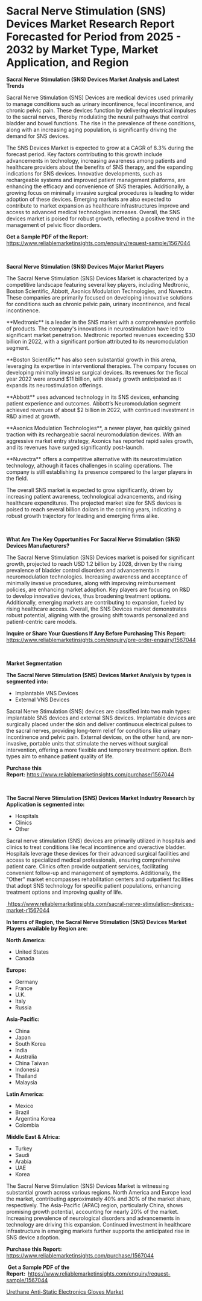 <p><h1>Sacral Nerve Stimulation (SNS) Devices Market Research Report Forecasted for Period from 2025 -  2032 by Market Type, Market Application, and Region</h1></p><p><strong>Sacral Nerve Stimulation (SNS) Devices Market Analysis and Latest Trends</strong></p>
<p><p>Sacral Nerve Stimulation (SNS) Devices are medical devices used primarily to manage conditions such as urinary incontinence, fecal incontinence, and chronic pelvic pain. These devices function by delivering electrical impulses to the sacral nerves, thereby modulating the neural pathways that control bladder and bowel functions. The rise in the prevalence of these conditions, along with an increasing aging population, is significantly driving the demand for SNS devices.</p><p>The SNS Devices Market is expected to grow at a CAGR of 8.3% during the forecast period. Key factors contributing to this growth include advancements in technology, increasing awareness among patients and healthcare providers about the benefits of SNS therapy, and the expanding indications for SNS devices. Innovative developments, such as rechargeable systems and improved patient management platforms, are enhancing the efficacy and convenience of SNS therapies. Additionally, a growing focus on minimally invasive surgical procedures is leading to wider adoption of these devices. Emerging markets are also expected to contribute to market expansion as healthcare infrastructures improve and access to advanced medical technologies increases. Overall, the SNS devices market is poised for robust growth, reflecting a positive trend in the management of pelvic floor disorders.</p></p>
<p><strong>Get a Sample PDF of the Report:&nbsp;</strong> <a href="https://www.reliablemarketinsights.com/enquiry/request-sample/1567044?utm_campaign=3036&utm_medium=2&utm_source=Github&utm_content=ia&utm_term=22032025&utm_id=sacral-nerve-stimulation-sns-devices">https://www.reliablemarketinsights.com/enquiry/request-sample/1567044</a></p>
<p>&nbsp;</p>
<p><strong>Sacral Nerve Stimulation (SNS) Devices Major Market Players</strong></p>
<p><p>The Sacral Nerve Stimulation (SNS) Devices Market is characterized by a competitive landscape featuring several key players, including Medtronic, Boston Scientific, Abbott, Axonics Modulation Technologies, and Nuvectra. These companies are primarily focused on developing innovative solutions for conditions such as chronic pelvic pain, urinary incontinence, and fecal incontinence.</p><p>**Medtronic** is a leader in the SNS market with a comprehensive portfolio of products. The company's innovations in neurostimulation have led to significant market penetration. Medtronic reported revenues exceeding $30 billion in 2022, with a significant portion attributed to its neuromodulation segment.</p><p>**Boston Scientific** has also seen substantial growth in this arena, leveraging its expertise in interventional therapies. The company focuses on developing minimally invasive surgical devices. Its revenues for the fiscal year 2022 were around $11 billion, with steady growth anticipated as it expands its neurostimulation offerings.</p><p>**Abbott** uses advanced technology in its SNS devices, enhancing patient experience and outcomes. Abbott’s Neuromodulation segment achieved revenues of about $2 billion in 2022, with continued investment in R&D aimed at growth.</p><p>**Axonics Modulation Technologies**, a newer player, has quickly gained traction with its rechargeable sacral neuromodulation devices. With an aggressive market entry strategy, Axonics has reported rapid sales growth, and its revenues have surged significantly post-launch.</p><p>**Nuvectra** offers a competitive alternative with its neurostimulation technology, although it faces challenges in scaling operations. The company is still establishing its presence compared to the larger players in the field.</p><p>The overall SNS market is expected to grow significantly, driven by increasing patient awareness, technological advancements, and rising healthcare expenditures. The projected market size for SNS devices is poised to reach several billion dollars in the coming years, indicating a robust growth trajectory for leading and emerging firms alike.</p></p>
<p>&nbsp;</p>
<p><strong>What Are The Key Opportunities For Sacral Nerve Stimulation (SNS) Devices Manufacturers?</strong></p>
<p><p>The Sacral Nerve Stimulation (SNS) Devices market is poised for significant growth, projected to reach USD 1.2 billion by 2028, driven by the rising prevalence of bladder control disorders and advancements in neuromodulation technologies. Increasing awareness and acceptance of minimally invasive procedures, along with improving reimbursement policies, are enhancing market adoption. Key players are focusing on R&D to develop innovative devices, thus broadening treatment options. Additionally, emerging markets are contributing to expansion, fueled by rising healthcare access. Overall, the SNS Devices market demonstrates robust potential, aligning with the growing shift towards personalized and patient-centric care models.</p></p>
<p><strong>Inquire or Share Your Questions If Any Before Purchasing This Report:</strong> <a href="https://www.reliablemarketinsights.com/enquiry/pre-order-enquiry/1567044?utm_campaign=3036&utm_medium=2&utm_source=Github&utm_content=ia&utm_term=22032025&utm_id=sacral-nerve-stimulation-sns-devices">https://www.reliablemarketinsights.com/enquiry/pre-order-enquiry/1567044</a></p>
<p>&nbsp;</p>
<p><strong>Market Segmentation</strong></p>
<p><strong>The Sacral Nerve Stimulation (SNS) Devices Market Analysis by types is segmented into:</strong></p>
<p><ul><li>Implantable VNS Devices</li><li>External VNS Devices</li></ul></p>
<p><p>Sacral Nerve Stimulation (SNS) devices are classified into two main types: implantable SNS devices and external SNS devices. Implantable devices are surgically placed under the skin and deliver continuous electrical pulses to the sacral nerves, providing long-term relief for conditions like urinary incontinence and pelvic pain. External devices, on the other hand, are non-invasive, portable units that stimulate the nerves without surgical intervention, offering a more flexible and temporary treatment option. Both types aim to enhance patient quality of life.</p></p>
<p><strong>Purchase this Report:&nbsp;</strong><a href="https://www.reliablemarketinsights.com/purchase/1567044?utm_campaign=3036&utm_medium=2&utm_source=Github&utm_content=ia&utm_term=22032025&utm_id=sacral-nerve-stimulation-sns-devices">https://www.reliablemarketinsights.com/purchase/1567044</a></p>
<p>&nbsp;</p>
<p><strong>The Sacral Nerve Stimulation (SNS) Devices Market Industry Research by Application is segmented into:</strong></p>
<p><ul><li>Hospitals</li><li>Clinics</li><li>Other</li></ul></p>
<p><p>Sacral nerve stimulation (SNS) devices are primarily utilized in hospitals and clinics to treat conditions like fecal incontinence and overactive bladder. Hospitals leverage these devices for their advanced surgical facilities and access to specialized medical professionals, ensuring comprehensive patient care. Clinics often provide outpatient services, facilitating convenient follow-up and management of symptoms. Additionally, the "Other" market encompasses rehabilitation centers and outpatient facilities that adopt SNS technology for specific patient populations, enhancing treatment options and improving quality of life.</p></p>
<p><a href="https://www.reliablemarketinsights.com/sacral-nerve-stimulation-devices-market-r1567044?utm_campaign=3036&utm_medium=2&utm_source=Github&utm_content=ia&utm_term=22032025&utm_id=sacral-nerve-stimulation-sns-devices">&nbsp;https://www.reliablemarketinsights.com/sacral-nerve-stimulation-devices-market-r1567044</a></p>
<p><strong>In terms of Region, the Sacral Nerve Stimulation (SNS) Devices Market Players available by Region are:</strong></p>
<p>
    <p> <strong> North America: </strong>
        <ul>
            <li>United States</li>
            <li>Canada</li>
        </ul>
        </p> 
    <p> <strong> Europe: </strong>
        <ul>
            <li>Germany</li>
            <li>France</li>
            <li>U.K.</li>
            <li>Italy</li>
            <li>Russia</li>
        </ul>
        </p> 
    <p> <strong> Asia-Pacific: </strong>
        <ul>
            <li>China</li>
            <li>Japan</li>
            <li>South Korea</li>
            <li>India</li>
            <li>Australia</li>
            <li>China Taiwan</li>
            <li>Indonesia</li>
            <li>Thailand</li>
            <li>Malaysia</li>
        </ul>
        </p> 
    <p> <strong> Latin America: </strong>
        <ul>
            <li>Mexico</li>
            <li>Brazil</li>
            <li>Argentina Korea</li>
            <li>Colombia</li>
        </ul>
        </p> 
    <p> <strong> Middle East & Africa: </strong>
        <ul>
            <li>Turkey</li>
            <li>Saudi</li>
            <li>Arabia</li>
            <li>UAE</li>
            <li>Korea</li>
        </ul>
    </p>
    </p>
<p><p>The Sacral Nerve Stimulation (SNS) Devices Market is witnessing substantial growth across various regions. North America and Europe lead the market, contributing approximately 40% and 30% of the market share, respectively. The Asia-Pacific (APAC) region, particularly China, shows promising growth potential, accounting for nearly 20% of the market. Increasing prevalence of neurological disorders and advancements in technology are driving this expansion. Continued investment in healthcare infrastructure in emerging markets further supports the anticipated rise in SNS device adoption.</p></p>
<p><strong>Purchase this Report: </strong><a href="https://www.reliablemarketinsights.com/purchase/1567044?utm_campaign=3036&utm_medium=2&utm_source=Github&utm_content=ia&utm_term=22032025&utm_id=sacral-nerve-stimulation-sns-devices">https://www.reliablemarketinsights.com/purchase/1567044</a></p>
<p>&nbsp;<strong>Get a Sample PDF of the Report:&nbsp;&nbsp;</strong><a href="https://www.reliablemarketinsights.com/enquiry/request-sample/1567044?utm_campaign=3036&utm_medium=2&utm_source=Github&utm_content=ia&utm_term=22032025&utm_id=sacral-nerve-stimulation-sns-devices">https://www.reliablemarketinsights.com/enquiry/request-sample/1567044</a></p>
<p><strong></strong></p>
<p><p><a href="https://github.com/micbotam/Market-Research-Report-List-1/blob/main/urethane-anti-static-electronics-gloves-market.md?utm_campaign=3036&utm_medium=2&utm_source=Github&utm_content=ia&utm_term=22032025&utm_id=sacral-nerve-stimulation-sns-devices">Urethane Anti-Static Electronics Gloves Market</a></p></p>